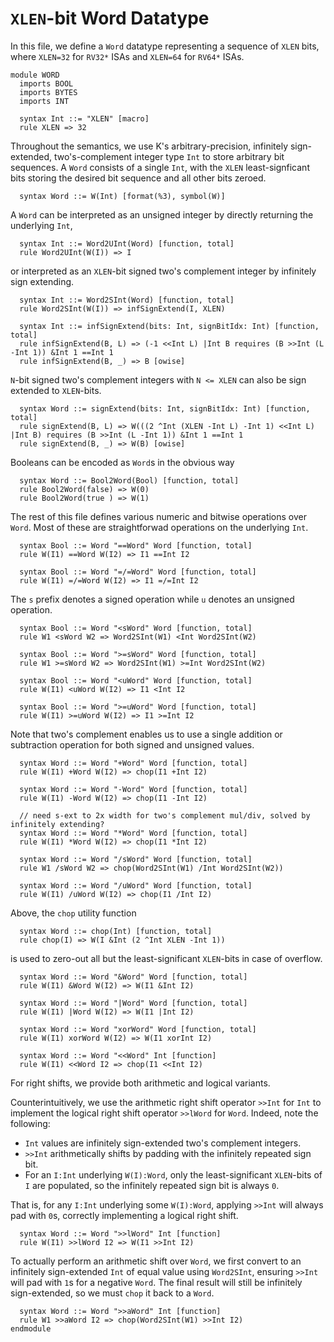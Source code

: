 # `XLEN`-bit Word Datatype
In this file, we define a `Word` datatype representing a sequence of `XLEN` bits, where `XLEN=32` for `RV32*` ISAs and `XLEN=64` for `RV64*` ISAs.
```k
module WORD
  imports BOOL
  imports BYTES
  imports INT

  syntax Int ::= "XLEN" [macro]
  rule XLEN => 32
```
Throughout the semantics, we use K's arbitrary-precision, infinitely sign-extended, two's-complement integer type `Int` to store arbitrary bit sequences. A `Word` consists of a single `Int`, with the `XLEN` least-signficant bits storing the desired bit sequence and all other bits zeroed.
```k
  syntax Word ::= W(Int) [format(%3), symbol(W)]
```
A `Word` can be interpreted as an unsigned integer by directly returning the underlying `Int`,
```k
  syntax Int ::= Word2UInt(Word) [function, total]
  rule Word2UInt(W(I)) => I
```
or interpreted as an `XLEN`-bit signed two's complement integer by infinitely sign extending.
```k
  syntax Int ::= Word2SInt(Word) [function, total]
  rule Word2SInt(W(I)) => infSignExtend(I, XLEN)

  syntax Int ::= infSignExtend(bits: Int, signBitIdx: Int) [function, total]
  rule infSignExtend(B, L) => (-1 <<Int L) |Int B requires (B >>Int (L -Int 1)) &Int 1 ==Int 1
  rule infSignExtend(B, _) => B [owise]
```
`N`-bit signed two's complement integers with `N <= XLEN` can also be sign extended to `XLEN`-bits.
```k
  syntax Word ::= signExtend(bits: Int, signBitIdx: Int) [function, total]
  rule signExtend(B, L) => W(((2 ^Int (XLEN -Int L) -Int 1) <<Int L) |Int B) requires (B >>Int (L -Int 1)) &Int 1 ==Int 1
  rule signExtend(B, _) => W(B) [owise]
```
Booleans can be encoded as `Word`s in the obvious way
```k
  syntax Word ::= Bool2Word(Bool) [function, total]
  rule Bool2Word(false) => W(0)
  rule Bool2Word(true ) => W(1)
```
The rest of this file defines various numeric and bitwise operations over `Word`. Most of these are straightforwad operations on the underlying `Int`.
```k
  syntax Bool ::= Word "==Word" Word [function, total]
  rule W(I1) ==Word W(I2) => I1 ==Int I2

  syntax Bool ::= Word "=/=Word" Word [function, total]
  rule W(I1) =/=Word W(I2) => I1 =/=Int I2
```
The `s` prefix denotes a signed operation while `u` denotes an unsigned operation.
```k
  syntax Bool ::= Word "<sWord" Word [function, total]
  rule W1 <sWord W2 => Word2SInt(W1) <Int Word2SInt(W2)

  syntax Bool ::= Word ">=sWord" Word [function, total]
  rule W1 >=sWord W2 => Word2SInt(W1) >=Int Word2SInt(W2)

  syntax Bool ::= Word "<uWord" Word [function, total]
  rule W(I1) <uWord W(I2) => I1 <Int I2

  syntax Bool ::= Word ">=uWord" Word [function, total]
  rule W(I1) >=uWord W(I2) => I1 >=Int I2
```
Note that two's complement enables us to use a single addition or subtraction operation for both signed and unsigned values.
```k
  syntax Word ::= Word "+Word" Word [function, total]
  rule W(I1) +Word W(I2) => chop(I1 +Int I2)

  syntax Word ::= Word "-Word" Word [function, total]
  rule W(I1) -Word W(I2) => chop(I1 -Int I2)

  // need s-ext to 2x width for two's complement mul/div, solved by infinitely extending?
  syntax Word ::= Word "*Word" Word [function, total]
  rule W(I1) *Word W(I2) => chop(I1 *Int I2)

  syntax Word ::= Word "/sWord" Word [function, total]
  rule W1 /sWord W2 => chop(Word2SInt(W1) /Int Word2SInt(W2))

  syntax Word ::= Word "/uWord" Word [function, total]
  rule W(I1) /uWord W(I2) => chop(I1 /Int I2)

```
Above, the `chop` utility function
```k
  syntax Word ::= chop(Int) [function, total]
  rule chop(I) => W(I &Int (2 ^Int XLEN -Int 1))
```
is used to zero-out all but the least-significant `XLEN`-bits in case of overflow.
```k
  syntax Word ::= Word "&Word" Word [function, total]
  rule W(I1) &Word W(I2) => W(I1 &Int I2)

  syntax Word ::= Word "|Word" Word [function, total]
  rule W(I1) |Word W(I2) => W(I1 |Int I2)

  syntax Word ::= Word "xorWord" Word [function, total]
  rule W(I1) xorWord W(I2) => W(I1 xorInt I2)

  syntax Word ::= Word "<<Word" Int [function]
  rule W(I1) <<Word I2 => chop(I1 <<Int I2)
```
For right shifts, we provide both arithmetic and logical variants.

Counterintuitively, we use the arithmetic right shift operator `>>Int` for `Int` to implement the logical right shift operator `>>lWord` for `Word`. Indeed, note the following:
- `Int` values are infinitely sign-extended two's complement integers.
- `>>Int` arithmetically shifts by padding with the infinitely repeated sign bit.
- For an `I:Int` underlying `W(I):Word`, only the least-significant `XLEN`-bits of `I` are populated, so the infinitely repeated sign bit is always `0`.

That is, for any `I:Int` underlying some `W(I):Word`, applying `>>Int` will always pad with `0`s, correctly implementing a logical right shift.
```k
  syntax Word ::= Word ">>lWord" Int [function]
  rule W(I1) >>lWord I2 => W(I1 >>Int I2)
```
To actually perform an arithmetic shift over `Word`, we first convert to an infinitely sign-extended `Int` of equal value using `Word2SInt`, ensuring `>>Int` will pad with `1`s for a negative `Word`. The final result will still be infinitely sign-extended, so we must `chop` it back to a `Word`.
```k
  syntax Word ::= Word ">>aWord" Int [function]
  rule W1 >>aWord I2 => chop(Word2SInt(W1) >>Int I2)
endmodule
```
